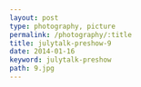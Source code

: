 ```yaml
---
layout: post
type: photography, picture
permalink: /photography/:title
title: julytalk-preshow-9
date: 2014-01-16
keyword: julytalk-preshow
path: 9.jpg
---
```



